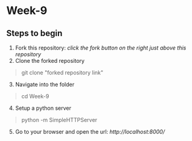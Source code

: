 # Week-9

## Steps to begin
1. Fork this repository: _click the fork button on the right just above this repository_
2. Clone the forked repository
> git clone "forked repository link"

3. Navigate into the folder
> cd Week-9

4. Setup a python server
> python -m SimpleHTTPServer

5. Go to your browser and open the url: _http://localhost:8000/_
